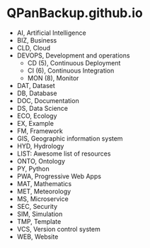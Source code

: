 # QPanBackup.github.io

- AI, Artificial Intelligence
- BIZ, Business
- CLD, Cloud
- DEVOPS, Development and operations
  - CD (5), Continuous Deployment
  - CI (6), Continuous Integration
  - MON (8), Monitor
- DAT, Dataset
- DB, Database
- DOC, Documentation
- DS, Data Science
- ECO, Ecology
- EX, Example
- FM, Framework
- GIS, Geographic information system
- HYD, Hydrology
- LIST: Awesome list of resources
- ONTO, Ontology
- PY, Python
- PWA, Progressive Web Apps
- MAT, Mathematics
- MET, Meteorology
- MS, Microservice
- SEC, Security
- SIM, Simulation
- TMP, Template
- VCS, Version control system
- WEB, Website
